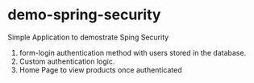 # demo-spring-security
Simple Application to demostrate Sping Security 

1. form-login authentication method with users stored in the database. 
2.  Custom authentication logic.
3.  Home Page to view products once authenticated
